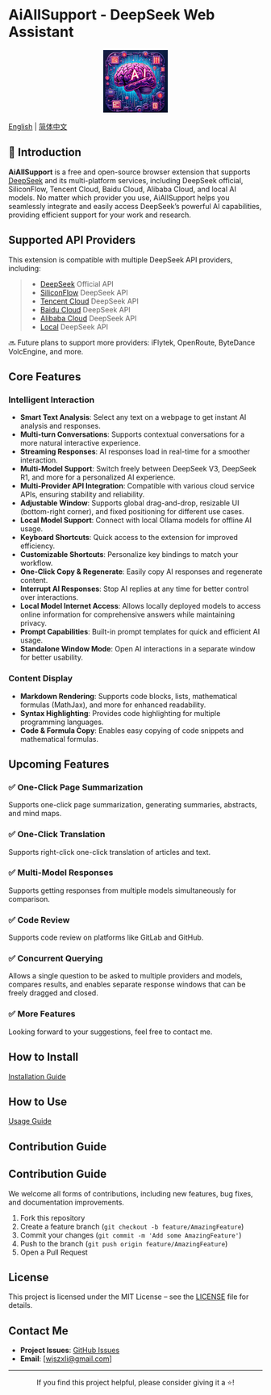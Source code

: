 # AiAllSupport - DeepSeek Web Assistant

<div align="center">
<img src="public/icons/icon128.png" alt="AiAllSupport" width="128" />
</div>

[English](README.md) | [简体中文](README.zh-CN.md)

## 📖 Introduction

**AiAllSupport** is a free and open-source browser extension that supports [DeepSeek](https://deepseek.com) and its multi-platform services, including DeepSeek official, SiliconFlow, Tencent Cloud, Baidu Cloud, Alibaba Cloud, and local AI models. No matter which provider you use, AiAllSupport helps you seamlessly integrate and easily access DeepSeek’s powerful AI capabilities, providing efficient support for your work and research.

## Supported API Providers

This extension is compatible with multiple DeepSeek API providers, including:

> - [DeepSeek](https://deepseek.com) Official API
> - [SiliconFlow](https://cloud.siliconflow.cn/i/lStn36vH) DeepSeek API
> - [Tencent Cloud](https://cloud.tencent.com/document/product/1772/115969) DeepSeek API
> - [Baidu Cloud](https://console.bce.baidu.com/iam/#/iam/apikey/list) DeepSeek API
> - [Alibaba Cloud](https://bailian.console.aliyun.com/?apiKey=1#/api-key) DeepSeek API
> - [Local](https://ollama.com/) DeepSeek API

🔜 Future plans to support more providers: iFlytek, OpenRoute, ByteDance VolcEngine, and more.

## Core Features

### Intelligent Interaction

- **Smart Text Analysis**: Select any text on a webpage to get instant AI analysis and responses.
- **Multi-turn Conversations**: Supports contextual conversations for a more natural interactive experience.
- **Streaming Responses**: AI responses load in real-time for a smoother interaction.
- **Multi-Model Support**: Switch freely between DeepSeek V3, DeepSeek R1, and more for a personalized AI experience.
- **Multi-Provider API Integration**: Compatible with various cloud service APIs, ensuring stability and reliability.
- **Adjustable Window**: Supports global drag-and-drop, resizable UI (bottom-right corner), and fixed positioning for different use cases.
- **Local Model Support**: Connect with local Ollama models for offline AI usage.
- **Keyboard Shortcuts**: Quick access to the extension for improved efficiency.
- **Customizable Shortcuts**: Personalize key bindings to match your workflow.
- **One-Click Copy & Regenerate**: Easily copy AI responses and regenerate content.
- **Interrupt AI Responses**: Stop AI replies at any time for better control over interactions.
- **Local Model Internet Access**: Allows locally deployed models to access online information for comprehensive answers while maintaining privacy.
- **Prompt Capabilities**: Built-in prompt templates for quick and efficient AI usage.
- **Standalone Window Mode**: Open AI interactions in a separate window for better usability.

### Content Display

- **Markdown Rendering**: Supports code blocks, lists, mathematical formulas (MathJax), and more for enhanced readability.
- **Syntax Highlighting**: Provides code highlighting for multiple programming languages.
- **Code & Formula Copy**: Enables easy copying of code snippets and mathematical formulas.

## Upcoming Features

### ✅ One-Click Page Summarization

Supports one-click page summarization, generating summaries, abstracts, and mind maps.

### ✅ One-Click Translation

Supports right-click one-click translation of articles and text.

### ✅ Multi-Model Responses

Supports getting responses from multiple models simultaneously for comparison.

### ✅ Code Review

Supports code review on platforms like GitLab and GitHub.

### ✅ Concurrent Querying

Allows a single question to be asked to multiple providers and models, compares results, and enables separate response windows that can be freely dragged and closed.

### ✅ More Features

Looking forward to your suggestions, feel free to contact me.

## How to Install

[Installation Guide](./public/doc/install.md)

## How to Use

[Usage Guide](./public/doc/use.md)

## Contribution Guide

## Contribution Guide

We welcome all forms of contributions, including new features, bug fixes, and documentation improvements.

1. Fork this repository
2. Create a feature branch (`git checkout -b feature/AmazingFeature`)
3. Commit your changes (`git commit -m 'Add some AmazingFeature'`)
4. Push to the branch (`git push origin feature/AmazingFeature`)
5. Open a Pull Request

## License

This project is licensed under the MIT License – see the [LICENSE](LICENSE) file for details.

## Contact Me

- **Project Issues**: [GitHub Issues](https://github.com/wjszxli/AiAllSupport/issues)
- **Email**: [wjszxli@gmail.com]

---

<div align="center">
If you find this project helpful, please consider giving it a ⭐️!
</div>

